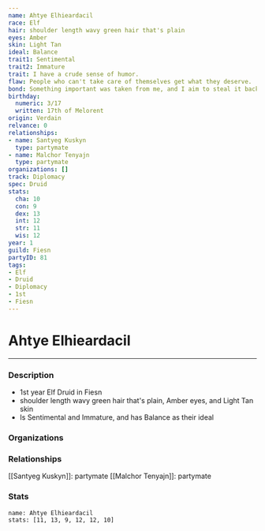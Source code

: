 ```yaml
---
name: Ahtye Elhieardacil
race: Elf
hair: shoulder length wavy green hair that's plain
eyes: Amber
skin: Light Tan
ideal: Balance
trait1: Sentimental
trait2: Immature
trait: I have a crude sense of humor.
flaw: People who can't take care of themselves get what they deserve.
bond: Something important was taken from me, and I aim to steal it back.
birthday:
  numeric: 3/17
  written: 17th of Melorent
origin: Verdain
relvance: 0
relationships:
- name: Santyeg Kuskyn
  type: partymate
- name: Malchor Tenyajn
  type: partymate
organizations: []
track: Diplomacy
spec: Druid
stats:
  cha: 10
  con: 9
  dex: 13
  int: 12
  str: 11
  wis: 12
year: 1
guild: Fiesn
partyID: 81
tags:
- Elf
- Druid
- Diplomacy
- 1st
- Fiesn
---
```

# Ahtye Elhieardacil
---
### Description
- 1st year Elf Druid in Fiesn
- shoulder length wavy green hair that's plain, Amber eyes, and Light Tan skin
- Is Sentimental and Immature, and has Balance as their ideal

### Organizations
### Relationships
[[Santyeg Kuskyn]]: partymate
[[Malchor Tenyajn]]: partymate
### Stats
```statblock
name: Ahtye Elhieardacil
stats: [11, 13, 9, 12, 12, 10]
```
